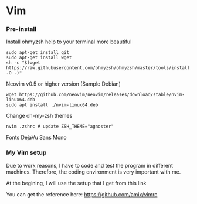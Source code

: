 # Vim
### Pre-install

Install ohmyzsh help to your terminal more beautiful

```
sudo apt-get install git
sudo apt-get install wget
sh -c "$(wget https://raw.githubusercontent.com/ohmyzsh/ohmyzsh/master/tools/install.sh -O -)"
```

Neovim v0.5 or higher version (Sample Debian)
```
wget https://github.com/neovim/neovim/releases/download/stable/nvim-linux64.deb
sudo apt install ./nvim-linux64.deb
```


Change oh-my-zsh themes 
```
nvim .zshrc # update ZSH_THEME="agnoster"
```

Fonts DejaVu Sans Mono

### My Vim setup 

Due to work reasons, I have to code and test the program in different machines. Therefore, the coding environment is very important with me.

At the begining, I will use the setup that I get from this link

You can get the reference here: https://github.com/amix/vimrc


